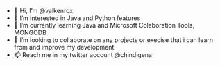 - 👋 Hi, I’m @valkenrox
- 👀 I’m interested in Java and Python features
- 🌱 I’m currently learning Java and Microsoft Colaboration Tools, MONGODB
- 💞️ I’m looking to collaborate on any projects or execise that i can learn from and improve my development
- 📫 Reach me in my twitter account @chindigena

<!---
valkenrox/valkenrox is a ✨ special ✨ repository because its `README.md` (this file) appears on your GitHub profile.
You can click the Preview link to take a look at your changes.
--->
